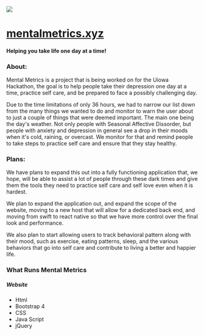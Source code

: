 
![](https://mentalmetrics.xyz/images/logo/selfcare.png)







# [ mentalmetrics.xyz ]( https://mentalmetrics.xyz/ "Website")
#### Helping you take life one day at a time!

### About:

Mental Metrics is a project that is being worked on for the Uiowa Hackathon, the goal is to help people take their depression one day at a time, practice self care, and be prepared to face a possibly challenging day.

Due to the time limitations of only 36 hours, we had to narrow our list down from the many things we wanted to do and monitor to warn the user about to just a couple of things that were deemed important. The main one being the day's weather. Not only people with Seasonal Affective Dissorder, but people with anxiety and depression in general see a drop in their moods when it's cold, raining, or overcast.  We monitor for that and remind people to take steps to practice self care and ensure that they stay healthy.

### Plans:

We have plans to expand this out into a fully functioning application that, we hope, will be able to assist a lot of people through these dark times and give them the tools they need to practice self care and self love even when it is hardest.

We plan to expand the application out, and expand the scope of the website, moving to a new host that will allow for a dedicated back end, and moving from swift to react native so that we have more control over the final look and performance.

We also plan to start allowing users to track behavioral pattern along with their mood, such as exercise, eating patterns, sleep, and the various behaviors that go into self care and contribute to living a better and happier life.

### What Runs Mental Metrics

##### Website
- Html
- Bootstrap 4
- CSS
- Java Script
- jQuery
